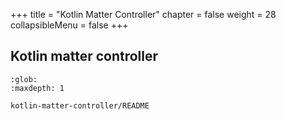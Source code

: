 +++
title = "Kotlin Matter Controller"
chapter = false
weight = 28
collapsibleMenu = false
+++

## Kotlin matter controller

```{toctree}
:glob:
:maxdepth: 1

kotlin-matter-controller/README
```
